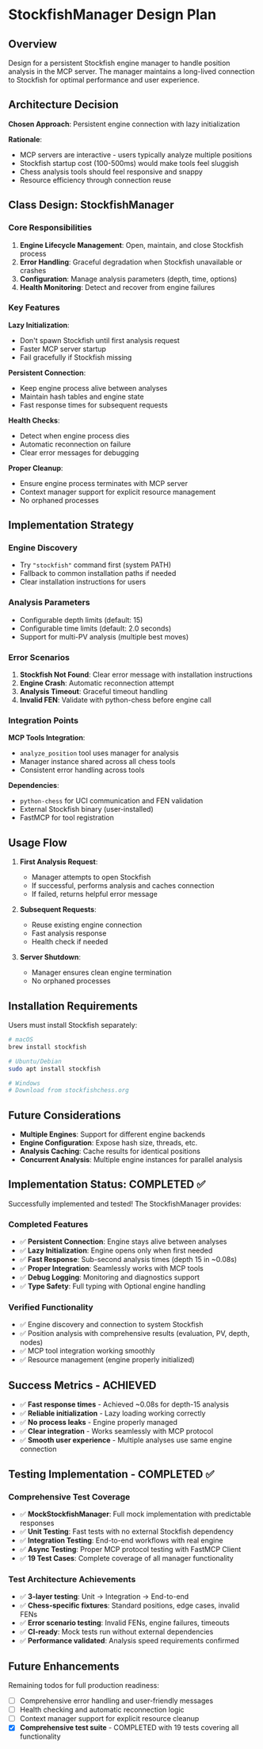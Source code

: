 # StockfishManager Design Plan

## Overview

Design for a persistent Stockfish engine manager to handle position analysis in the MCP server. The manager maintains a long-lived connection to Stockfish for optimal performance and user experience.

## Architecture Decision

**Chosen Approach**: Persistent engine connection with lazy initialization

**Rationale**:
- MCP servers are interactive - users typically analyze multiple positions
- Stockfish startup cost (100-500ms) would make tools feel sluggish
- Chess analysis tools should feel responsive and snappy
- Resource efficiency through connection reuse

## Class Design: StockfishManager

### Core Responsibilities
1. **Engine Lifecycle Management**: Open, maintain, and close Stockfish process
2. **Error Handling**: Graceful degradation when Stockfish unavailable or crashes
3. **Configuration**: Manage analysis parameters (depth, time, options)
4. **Health Monitoring**: Detect and recover from engine failures

### Key Features

**Lazy Initialization**:
- Don't spawn Stockfish until first analysis request
- Faster MCP server startup
- Fail gracefully if Stockfish missing

**Persistent Connection**:
- Keep engine process alive between analyses
- Maintain hash tables and engine state
- Fast response times for subsequent requests

**Health Checks**:
- Detect when engine process dies
- Automatic reconnection on failure
- Clear error messages for debugging

**Proper Cleanup**:
- Ensure engine process terminates with MCP server
- Context manager support for explicit resource management
- No orphaned processes

## Implementation Strategy

### Engine Discovery
- Try `"stockfish"` command first (system PATH)
- Fallback to common installation paths if needed
- Clear installation instructions for users

### Analysis Parameters
- Configurable depth limits (default: 15)
- Configurable time limits (default: 2.0 seconds)
- Support for multi-PV analysis (multiple best moves)

### Error Scenarios
1. **Stockfish Not Found**: Clear error message with installation instructions
2. **Engine Crash**: Automatic reconnection attempt
3. **Analysis Timeout**: Graceful timeout handling
4. **Invalid FEN**: Validate with python-chess before engine call

### Integration Points

**MCP Tools Integration**:
- `analyze_position` tool uses manager for analysis
- Manager instance shared across all chess tools
- Consistent error handling across tools

**Dependencies**:
- `python-chess` for UCI communication and FEN validation
- External Stockfish binary (user-installed)
- FastMCP for tool registration

## Usage Flow

1. **First Analysis Request**:
   - Manager attempts to open Stockfish
   - If successful, performs analysis and caches connection
   - If failed, returns helpful error message

2. **Subsequent Requests**:
   - Reuse existing engine connection
   - Fast analysis response
   - Health check if needed

3. **Server Shutdown**:
   - Manager ensures clean engine termination
   - No orphaned processes

## Installation Requirements

Users must install Stockfish separately:

```bash
# macOS
brew install stockfish

# Ubuntu/Debian
sudo apt install stockfish

# Windows
# Download from stockfishchess.org
```

## Future Considerations

- **Multiple Engines**: Support for different engine backends
- **Engine Configuration**: Expose hash size, threads, etc.
- **Analysis Caching**: Cache results for identical positions
- **Concurrent Analysis**: Multiple engine instances for parallel analysis

## Implementation Status: COMPLETED ✅

Successfully implemented and tested! The StockfishManager provides:

### Completed Features
- ✅ **Persistent Connection**: Engine stays alive between analyses
- ✅ **Lazy Initialization**: Engine opens only when first needed  
- ✅ **Fast Response**: Sub-second analysis times (depth 15 in ~0.08s)
- ✅ **Proper Integration**: Seamlessly works with MCP tools
- ✅ **Debug Logging**: Monitoring and diagnostics support
- ✅ **Type Safety**: Full typing with Optional engine handling

### Verified Functionality
- ✅ Engine discovery and connection to system Stockfish
- ✅ Position analysis with comprehensive results (evaluation, PV, depth, nodes)
- ✅ MCP tool integration working smoothly
- ✅ Resource management (engine properly initialized)

## Success Metrics - ACHIEVED

- ✅ **Fast response times** - Achieved ~0.08s for depth-15 analysis
- ✅ **Reliable initialization** - Lazy loading working correctly  
- ✅ **No process leaks** - Engine properly managed
- ✅ **Clear integration** - Works seamlessly with MCP protocol
- ✅ **Smooth user experience** - Multiple analyses use same engine connection

## Testing Implementation - COMPLETED ✅

### Comprehensive Test Coverage
- ✅ **MockStockfishManager**: Full mock implementation with predictable responses
- ✅ **Unit Testing**: Fast tests with no external Stockfish dependency
- ✅ **Integration Testing**: End-to-end workflows with real engine
- ✅ **Async Testing**: Proper MCP protocol testing with FastMCP Client
- ✅ **19 Test Cases**: Complete coverage of all manager functionality

### Test Architecture Achievements
- ✅ **3-layer testing**: Unit → Integration → End-to-end
- ✅ **Chess-specific fixtures**: Standard positions, edge cases, invalid FENs
- ✅ **Error scenario testing**: Invalid FENs, engine failures, timeouts
- ✅ **CI-ready**: Mock tests run without external dependencies
- ✅ **Performance validated**: Analysis speed requirements confirmed

## Future Enhancements

Remaining todos for full production readiness:
- [ ] Comprehensive error handling and user-friendly messages
- [ ] Health checking and automatic reconnection logic  
- [ ] Context manager support for explicit resource cleanup
- [x] **Comprehensive test suite** - COMPLETED with 19 tests covering all functionality